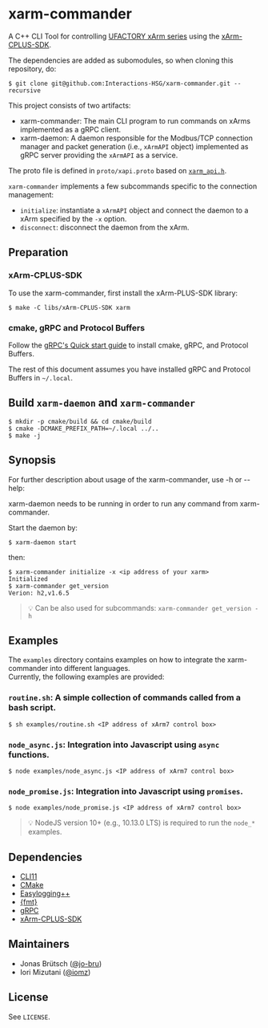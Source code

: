 # xarm-commander
A C++ CLI Tool for controlling [UFACTORY xArm series](https://www.ufactory.cc/pages/xarm) using the [xArm-CPLUS-SDK](https://github.com/xArm-Developer/xArm-CPLUS-SDK).

The dependencies are added as subomodules, so when cloning this repository, do:
```console
$ git clone git@github.com:Interactions-HSG/xarm-commander.git --recursive
```

This project consists of two artifacts:
- xarm-commander: The main CLI program to run commands on xArms implemented as a gRPC client.
- xarm-daemon: A daemon responsible for the Modbus/TCP connection manager and packet generation (i.e., `xArmAPI` object) implemented as gRPC server providing the `xArmAPI` as a service.

The proto file is defined in `proto/xapi.proto` based on [`xarm_api.h`](https://github.com/xArm-Developer/xArm-CPLUS-SDK/blob/master/include/xarm/wrapper/xarm_api.h).

`xarm-commander` implements a few subcommands specific to the connection management:
- `initialize`: instantiate a `xArmAPI` object and connect the daemon to a xArm specified by the `-x` option.
- `disconnect`: disconnect the daemon from the xArm.

## Preparation

### xArm-CPLUS-SDK
To use the xarm-commander, first install the xArm-PLUS-SDK library:
```console
$ make -C libs/xArm-CPLUS-SDK xarm
```

### cmake, gRPC and Protocol Buffers
Follow the [gRPC's Quick start guide](https://grpc.io/docs/languages/cpp/quickstart/) to install cmake, gRPC, and Protocol Buffers.

The rest of this document assumes you have installed gRPC and Protocol Buffers in `~/.local`.

## Build `xarm-daemon` and `xarm-commander`

```console
$ mkdir -p cmake/build && cd cmake/build
$ cmake -DCMAKE_PREFIX_PATH=~/.local ../..
$ make -j
```

## Synopsis
For further description about usage of the xarm-commander, use -h or --help:

xarm-daemon needs to be running in order to run any command from xarm-commander.

Start the daemon by:
```console
$ xarm-daemon start
```

then:
```console
$ xarm-commander initialize -x <ip address of your xarm>
Initialized
$ xarm-commander get_version
Verion: h2,v1.6.5
```
> :bulb: Can be also used for subcommands: `xarm-commander get_version -h`

## Examples
The `examples` directory contains examples on how to integrate the xarm-commander into different languages.  
Currently, the following examples are provided:

### `routine.sh`: A simple collection of commands called from a bash script.
```console
$ sh examples/routine.sh <IP address of xArm7 control box>
```

### `node_async.js`: Integration into Javascript using `async` functions.
```console
$ node examples/node_async.js <IP address of xArm7 control box>
```

### `node_promise.js`: Integration into Javascript using `promises`.
```console
$ node examples/node_promise.js <IP address of xArm7 control box>
```
> :bulb: NodeJS version 10+ (e.g., 10.13.0 LTS) is required to run the `node_*` examples.

## Dependencies
- [CLI11](https://github.com/CLIUtils/CLI11)
- [CMake](https://github.com/Kitware/CMake)
- [Easylogging++](https://github.com/amrayn/easyloggingpp/)
- [{fmt}](https://github.com/fmtlib/fmt)
- [gRPC](https://github.com/grpc/grpc)
- [xArm-CPLUS-SDK](https://github.com/xArm-Developer/xArm-CPLUS-SDK)

## Maintainers

- Jonas Brütsch ([@jo-bru](https://github.com/jo-bru))
- Iori Mizutani ([@iomz](https://github.com/iomz))

## License
See `LICENSE`.

